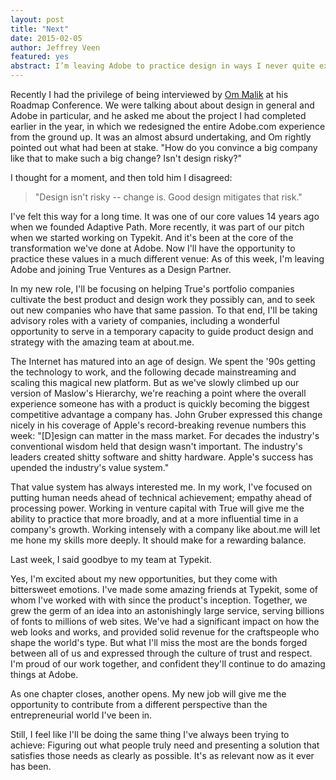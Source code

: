 ```yaml
---
layout: post
title: "Next"
date: 2015-02-05
author: Jeffrey Veen
featured: yes
abstract: I’m leaving Adobe to practice design in ways I never quite expected.
---
```


Recently I had the privilege of being interviewed by [Om Malik](https://om.co/) at his Roadmap Conference. We were talking about about design in general and Adobe in particular, and he asked me about the project I had completed earlier in the year, in which we redesigned the entire Adobe.com experience from the ground up. It was an almost absurd undertaking, and Om rightly pointed out what had been at stake. "How do you convince a big company like that to make such a big change? Isn't design risky?"

I thought for a moment, and then told him I disagreed:

>"Design isn't risky -- change is. Good design mitigates that risk."

I've felt this way for a long time. It was one of our core values 14 years ago when we founded Adaptive Path. More recently, it was part of our pitch when we started working on Typekit. And it's been at the core of the transformation we've done at Adobe. Now I'll have the opportunity to practice these values in a much different venue: As of this week, I'm leaving Adobe and joining True Ventures as a Design Partner.

In my new role, I'll be focusing on helping True's portfolio companies cultivate the best product and design work they possibly can, and to seek out new companies who have that same passion. To that end, I'll be taking advisory roles with a variety of companies, including a wonderful opportunity to serve in a temporary capacity to guide product design and strategy with the amazing team at about.me.

The Internet has matured into an age of design. We spent the '90s getting the technology to work, and the following decade mainstreaming and scaling this magical new platform. But as we've slowly climbed up our version of Maslow's Hierarchy, we're reaching a point where the overall experience someone has with a product is quickly becoming the biggest competitive advantage a company has. John Gruber expressed this change nicely in his coverage of Apple's record-breaking revenue numbers this week: "[D]esign can matter in the mass market. For decades the industry's conventional wisdom held that design wasn't important. The industry's leaders created shitty software and shitty hardware. Apple's success has upended the industry's value system."

That value system has always interested me. In my work, I've focused on putting human needs ahead of technical achievement; empathy ahead of processing power. Working in venture capital with True will give me the ability to practice that more broadly, and at a more influential time in a company's growth. Working intensely with a company like about.me will let me hone my skills more deeply. It should make for a rewarding balance.

Last week, I said goodbye to my team at Typekit.

Yes, I'm excited about my new opportunities, but they come with bittersweet emotions. I've made some amazing friends at Typekit, some of whom I've worked with with since the product's inception. Together, we grew the germ of an idea into an astonishingly large service, serving billions of fonts to millions of web sites. We've had a significant impact on how the web looks and works, and provided solid revenue for the craftspeople who shape the world's type. But what I'll miss the most are the bonds forged between all of us and expressed through the culture of trust and respect. I'm proud of our work together, and confident they'll continue to do amazing things at Adobe.

As one chapter closes, another opens. My new job will give me the opportunity to contribute from a different perspective than the entrepreneurial world I've been in.

Still, I feel like I'll be doing the same thing I've always been trying to achieve: Figuring out what people truly need and presenting a solution that satisfies those needs as clearly as possible. It's as relevant now as it ever has been.
